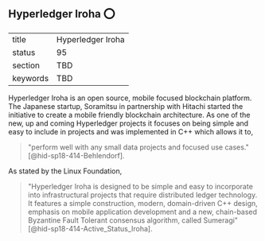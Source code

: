 ## Hyperledger Iroha :o:


|          |                   |
| -------- | ----------------- |
| title    | Hyperledger Iroha |
| status   | 95                |
| section  | TBD               |
| keywords | TBD               |




Hyperledger Iroha is an open source, mobile focused blockchain platform.
The Japanese startup, Soramitsu in partnership with Hitachi started the
initiative to create a mobile friendly blockchain architecture. As one
of the new, up and coming Hyperledger projects it focuses on being
simple and easy to include in projects and was implemented in C++ which
allows it to,

> "perform well with any small data projects and focused use
> cases." [@hid-sp18-414-Behlendorf].



As stated by the Linux Foundation,

> "Hyperledger Iroha is designed to be simple and easy to incorporate
> into infrastructural projects that require distributed ledger
> technology. It features a simple construction, modern, domain-driven
> C++ design, emphasis on mobile application development and a new,
> chain-based Byzantine Fault Tolerant consensus algorithm, called
> Sumeragi" [@hid-sp18-414-Active_Status_Iroha].


